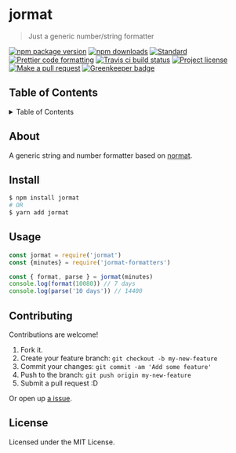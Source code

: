
# jormat

> Just a generic number/string formatter

[![npm package version](https://img.shields.io/npm/v/jormat.svg?style=flat-square)](https://npmjs.org/package/jormat)
[![npm downloads](https://img.shields.io/npm/dm/jormat.svg?style=flat-square)](https://npmjs.org/package/jormat)
[![Standard](https://img.shields.io/badge/code%20style-standard-brightgreen.svg?style=flat-square)](https://github.com/feross/standard)
[![Prettier code formatting](https://img.shields.io/badge/styled_with-prettier-ff69b4.svg?style=flat-square)](https://github.com/prettier/prettier)
[![Travis ci build status](https://img.shields.io/travis/tiaanduplessis/jormat.svg?style=flat-square)](https://travis-ci.org/tiaanduplessis/jormat)
[![Project license](https://img.shields.io/npm/l/jormat.svg?style=flat-square)](https://github.com/tiaanduplessis/jormat/blob/master/LICENSE)
[![Make a pull request](https://img.shields.io/badge/PRs-welcome-brightgreen.svg?style=flat-square)](http://makeapullrequest.com)
[![Greenkeeper badge](https://badges.greenkeeper.io/tiaanduplessis/jormat.svg)](https://greenkeeper.io/)

<h2>Table of Contents</h2>
<details>
  <summary>Table of Contents</summary>
  <li><a href="#about">About</a></li>
  <li><a href="#install">Install</a></li>
  <li><a href="#usage">Usage</a></li>
  <li><a href="#contribute">Contribute</a></li>
  <li><a href="#license">License</a></li>
</details>

## About

A generic string and number formatter based on [normat](https://github.com/rferro/normat).

## Install

```sh
$ npm install jormat
# OR
$ yarn add jormat
```

## Usage

```js
const jormat = require('jormat')
const {minutes} = require('jormat-formatters')

const { format, parse } = jormat(minutes)
console.log(format(10080)) // 7 days
console.log(parse('10 days')) // 14400

```

## Contributing

Contributions are welcome!

1. Fork it.
2. Create your feature branch: `git checkout -b my-new-feature`
3. Commit your changes: `git commit -am 'Add some feature'`
4. Push to the branch: `git push origin my-new-feature`
5. Submit a pull request :D

Or open up [a issue](https://github.com/tiaanduplessis/jormat/issues).

## License

Licensed under the MIT License.
